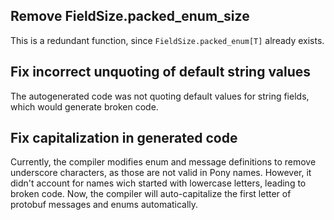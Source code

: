 ## Remove FieldSize.packed_enum_size

This is a redundant function, since `FieldSize.packed_enum[T]` already exists.

## Fix incorrect unquoting of default string values

The autogenerated code was not quoting default values for string fields, which would generate broken code.

## Fix capitalization in generated code

Currently, the compiler modifies enum and message definitions to remove underscore characters, as those are not valid in Pony names. However, it didn't account for names wich started with lowercase letters, leading to broken code. Now, the compiler will auto-capitalize the first letter of protobuf messages and enums automatically.

